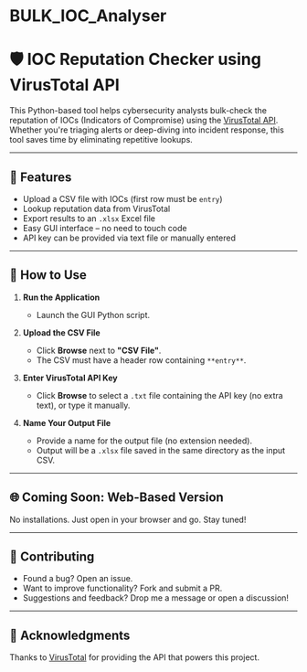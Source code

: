 # BULK_IOC_Analyser

# 🛡️ IOC Reputation Checker using VirusTotal API

This Python-based tool helps cybersecurity analysts bulk-check the reputation of IOCs (Indicators of Compromise) using the [VirusTotal API](https://www.virustotal.com/). Whether you're triaging alerts or deep-diving into incident response, this tool saves time by eliminating repetitive lookups.

---

## 🚀 Features

- Upload a CSV file with IOCs (first row must be `entry`)
- Lookup reputation data from VirusTotal
- Export results to an `.xlsx` Excel file
- Easy GUI interface – no need to touch code
- API key can be provided via text file or manually entered

---

## 🧭 How to Use

1. **Run the Application**
   - Launch the GUI Python script.

2. **Upload the CSV File**
   - Click **Browse** next to **"CSV File"**.
   - The CSV must have a header row containing `**entry**`.

3. **Enter VirusTotal API Key**
   - Click **Browse** to select a `.txt` file containing the API key (no extra text), or type it manually.

4. **Name Your Output File**
   - Provide a name for the output file (no extension needed).
   - Output will be a `.xlsx` file saved in the same directory as the input CSV.

---

## 🌐 Coming Soon: Web-Based Version
No installations. Just open in your browser and go. Stay tuned!

---

## 🤝 Contributing
- Found a bug? Open an issue.
- Want to improve functionality? Fork and submit a PR.
- Suggestions and feedback? Drop me a message or open a discussion!

---

## 🙌 Acknowledgments
Thanks to [VirusTotal](https://www.virustotal.com/) for providing the API that powers this project.
